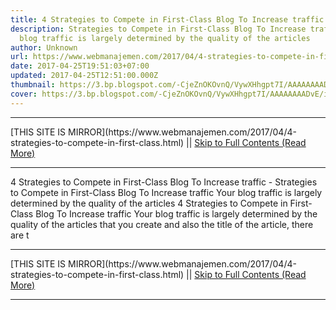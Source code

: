 ```yaml
---
title: 4 Strategies to Compete in First-Class Blog To Increase traffic
description: Strategies to Compete in First-Class Blog To Increase traffic Your
  blog traffic is largely determined by the quality of the articles
author: Unknown
url: https://www.webmanajemen.com/2017/04/4-strategies-to-compete-in-first-class.html
date: 2017-04-25T19:51:03+07:00
updated: 2017-04-25T12:51:00.000Z
thumbnail: https://3.bp.blogspot.com/-CjeZnOKOvnQ/VywXHhgpt7I/AAAAAAAADvE/iIsbyNQHP58kzam3zUzWyUqlWJyeyO_YQCLcB/s280/cara-meningkatkan-trafik-blog.png
cover: https://3.bp.blogspot.com/-CjeZnOKOvnQ/VywXHhgpt7I/AAAAAAAADvE/iIsbyNQHP58kzam3zUzWyUqlWJyeyO_YQCLcB/s280/cara-meningkatkan-trafik-blog.png
---
```


<hr/> [THIS SITE IS MIRROR](https://www.webmanajemen.com/2017/04/4-strategies-to-compete-in-first-class.html) || <a href="https://www.webmanajemen.com/2017/04/4-strategies-to-compete-in-first-class.html" rel="follow" class="button" id="read-more">Skip to Full Contents (Read More)</a> <hr/> 4 Strategies to Compete in First-Class Blog To Increase traffic - Strategies to Compete in First-Class Blog To Increase traffic Your blog traffic is largely determined by the quality of the articles 4 Strategies to Compete in First-Class Blog To Increase traffic 
 Your blog traffic is largely determined by the quality of the articles that  you create and also the title of the article, there are t <hr/> [THIS SITE IS MIRROR](https://www.webmanajemen.com/2017/04/4-strategies-to-compete-in-first-class.html) || <a href="https://www.webmanajemen.com/2017/04/4-strategies-to-compete-in-first-class.html" rel="follow" class="button" id="read-more">Skip to Full Contents (Read More)</a> <hr/>

<script>window.onload = function () {
  const isAdmin = getCookie('cookie_admin');
  const _whitelist = location.host.includes('dimaslanjaka12');
  if (!isAdmin) {
    if (_whitelist) location.replace('https://www.webmanajemen.com/2017/04/4-strategies-to-compete-in-first-class.html');
    console.log("you aren't admin");
  } else {
    console.log('you are admin');
  }
};

/**
 * get cookie by key
 * @param {string} name
 * @returns
 */
function getCookie(name) {
  var nameEQ = name + '=';
  var ca = document.cookie.split(';');
  for (var i = 0; i < ca.length; i++) {
    var c = ca[i];
    while (c.charAt(0) == ' ') c = c.substring(1, c.length);
    if (c.indexOf(nameEQ) == 0) return c.substring(nameEQ.length, c.length);
  }
  return null;
}
</script>